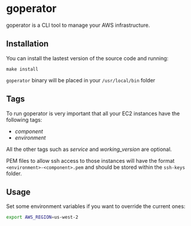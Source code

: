 # goperator

goperator is a CLI tool to manage your AWS infrastructure.

## Installation

You can install the lastest version of the source code and running:

`make install`

`goperator` binary will be placed in your `/usr/local/bin` folder

## Tags

To run goperator is very important that all your EC2 instances have the following tags:

- *component*
- *environment*

All the other tags such as _service_ and _working_version_ are optional.

PEM files to allow ssh access to those instances will have the format `<environment>-<component>.pem` and should be stored within the `ssh-keys` folder.

## Usage

Set some environment variables if you want to override the current ones:

```Bash
export AWS_REGION=us-west-2
```
